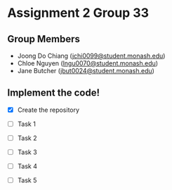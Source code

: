 # Assignment 2 Group 33

## Group Members


- Joong Do Chiang (jchi0099@student.monash.edu)
- Chloe Nguyen (lngu0070@student.monash.edu)
- Jane Butcher (jbut0024@student.monash.edu)


## Implement the code!

- [x] Create the repository
- [ ] Task 1
- [ ] Task 2
- [ ] Task 3
- [ ] Task 4
- [ ] Task 5


